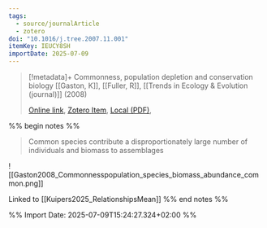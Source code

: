```yaml
---
tags:
  - source/journalArticle
  - zotero
doi: "10.1016/j.tree.2007.11.001"
itemKey: IEUCY8SH
importDate: 2025-07-09
---
```

>[!metadata]+
> Commonness, population depletion and conservation biology
> [[Gaston, K]], [[Fuller, R]], 
> [[Trends in Ecology & Evolution (journal)]] (2008)
> 
> [Online link](https://linkinghub.elsevier.com/retrieve/pii/S0169534707003205), [Zotero Item](zotero://select/library/items/IEUCY8SH), [Local (PDF)](file://C:/Users/aburg/Documents/references/zotero/storage/SSUQRUP8/Gaston2008_Commonnesspopulation.pdf), 

%% begin notes %%
> Common species contribute a disproportionately large number of individuals and biomass to assemblages

![[Gaston2008_Commonnesspopulation_species_biomass_abundance_common.png]]

Linked to [[Kuipers2025_RelationshipsMean]]
%% end notes %%

%% Import Date: 2025-07-09T15:24:27.324+02:00 %%
